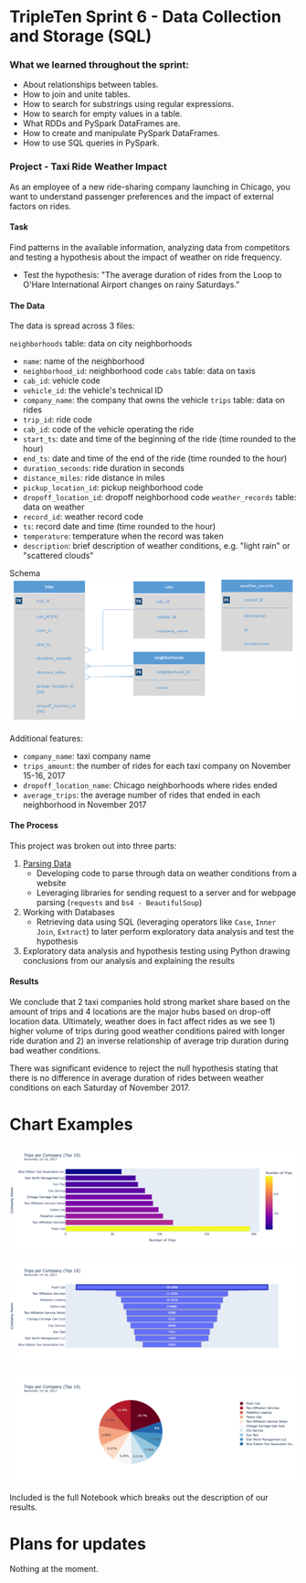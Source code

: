 # TripleTen Sprint 6 - Data Collection and Storage (SQL)

### What we learned throughout the sprint:

- About relationships between tables.
- How to join and unite tables.
- How to search for substrings using regular expressions.
- How to search for empty values in a table.
- What RDDs and PySpark DataFrames are.
- How to create and manipulate PySpark DataFrames.
- How to use SQL queries in PySpark.

### Project - Taxi Ride Weather Impact 

As an employee of a new ride-sharing company launching in Chicago, you want to understand passenger preferences and the impact of external factors on rides.

#### Task

Find patterns in the available information, analyzing data from competitors and testing a hypothesis about the impact of weather on ride frequency.

- Test the hypothesis: "The average duration of rides from the Loop to O'Hare International Airport changes on rainy Saturdays." 

#### The Data

The data is spread across 3 files:

`neighborhoods` table: data on city neighborhoods
- `name`: name of the neighborhood
- `neighborhood_id`: neighborhood code
`cabs` table: data on taxis
- `cab_id`: vehicle code
- `vehicle_id`: the vehicle's technical ID
- `company_name`: the company that owns the vehicle
`trips` table: data on rides
- `trip_id`: ride code
- `cab_id`: code of the vehicle operating the ride
- `start_ts`: date and time of the beginning of the ride (time rounded to the hour)
- `end_ts`: date and time of the end of the ride (time rounded to the hour)
- `duration_seconds`: ride duration in seconds
- `distance_miles`: ride distance in miles
- `pickup_location_id`: pickup neighborhood code
- `dropoff_location_id`: dropoff neighborhood code
`weather_records` table: data on weather
- `record_id`: weather record code
- `ts`: record date and time (time rounded to the hour)
- `temperature`: temperature when the record was taken
- `description`: brief description of weather conditions, e.g. "light rain" or "scattered clouds"

Schema
![Alt text](<Image (3).png>)

Additional features:
- `company_name`: taxi company name
- `trips_amount`: the number of rides for each taxi company on November 15-16, 2017
- `dropoff_location_name`: Chicago neighborhoods where rides ended
- `average_trips`: the average number of rides that ended in each neighborhood in November 2017

#### The Process

This project was broken out into three parts: 

1) [Parsing Data](https://github.com/mattamx/TripleTen_projects/blob/7189fe6b04a31b5ffd0aaf27e420c1bd802820c5/Sprint%206%20-%20Data%20Collection%20and%20Storage%20(SQL)/Parsing%20Data.md)
    - Developing code to parse through data on weather conditions from a website
    - Leveraging libraries for sending request to a server and for webpage parsing (`requests` and `bs4 - BeautifulSoup`)
2) Working with Databases
    - Retrieving data using SQL (leveraging operators like `Case`, `Inner Join`, `Extract`) to later perform exploratory data analysis and test the hypothesis
3) Exploratory data analysis and hypothesis testing using Python drawing conclusions from our analysis and explaining the results

#### Results

We conclude that 2 taxi companies hold strong market share based on the amount of trips and 4 locations are the major hubs based on drop-off location data. Ultimately, weather does in fact affect rides as we see 1) higher volume of trips during good weather conditions paired with longer ride duration and 2) an inverse relationship of average trip duration during bad weather conditions. 

There was significant evidence to reject the null hypothesis stating that there is no difference in average duration of rides between weather conditions on each Saturday of November 2017.

# Chart Examples

![Alt text](newplot.png)

![Alt text](newplot1.png)

![Alt text](newplot2.png)

Included is the full Notebook which breaks out the description of our results.

# Plans for updates

Nothing at the moment.
